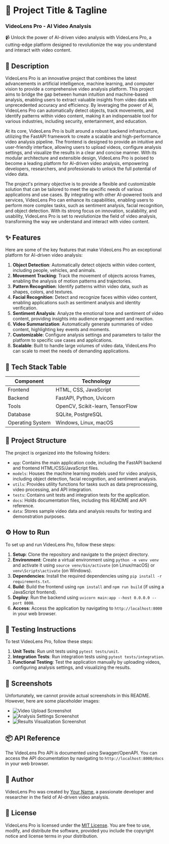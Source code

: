 🚀 Project Title & Tagline
=========================
### VideoLens Pro - AI Video Analysis
📹 Unlock the power of AI-driven video analysis with VideoLens Pro, a cutting-edge platform designed to revolutionize the way you understand and interact with video content.

📖 Description
---------------
VideoLens Pro is an innovative project that combines the latest advancements in artificial intelligence, machine learning, and computer vision to provide a comprehensive video analysis platform. This project aims to bridge the gap between human intuition and machine-based analysis, enabling users to extract valuable insights from video data with unprecedented accuracy and efficiency. By leveraging the power of AI, VideoLens Pro can automatically detect objects, track movements, and identify patterns within video content, making it an indispensable tool for various industries, including security, entertainment, and education.

At its core, VideoLens Pro is built around a robust backend infrastructure, utilizing the FastAPI framework to create a scalable and high-performance video analysis pipeline. The frontend is designed to provide an intuitive and user-friendly interface, allowing users to upload videos, configure analysis settings, and visualize the results in a clear and concise manner. With its modular architecture and extensible design, VideoLens Pro is poised to become a leading platform for AI-driven video analysis, empowering developers, researchers, and professionals to unlock the full potential of video data.

The project's primary objective is to provide a flexible and customizable solution that can be tailored to meet the specific needs of various applications and use cases. By integrating with other AI-powered tools and services, VideoLens Pro can enhance its capabilities, enabling users to perform more complex tasks, such as sentiment analysis, facial recognition, and object detection. With its strong focus on innovation, scalability, and usability, VideoLens Pro is set to revolutionize the field of video analysis, transforming the way we understand and interact with video content.

✨ Features
-----------
Here are some of the key features that make VideoLens Pro an exceptional platform for AI-driven video analysis:
1. **Object Detection**: Automatically detect objects within video content, including people, vehicles, and animals.
2. **Movement Tracking**: Track the movement of objects across frames, enabling the analysis of motion patterns and trajectories.
3. **Pattern Recognition**: Identify patterns within video data, such as shapes, colors, and textures.
4. **Facial Recognition**: Detect and recognize faces within video content, enabling applications such as sentiment analysis and identity verification.
5. **Sentiment Analysis**: Analyze the emotional tone and sentiment of video content, providing insights into audience engagement and reaction.
6. **Video Summarization**: Automatically generate summaries of video content, highlighting key events and moments.
7. **Customizable**: Configure analysis settings and parameters to tailor the platform to specific use cases and applications.
8. **Scalable**: Built to handle large volumes of video data, VideoLens Pro can scale to meet the needs of demanding applications.

🧰 Tech Stack Table
-------------------
| Component | Technology |
| --- | --- |
| Frontend | HTML, CSS, JavaScript |
| Backend | FastAPI, Python, Uvicorn |
| Tools | OpenCV, Scikit-learn, TensorFlow |
| Database | SQLite, PostgreSQL |
| Operating System | Windows, Linux, macOS |

📁 Project Structure
---------------------
The project is organized into the following folders:
* `app`: Contains the main application code, including the FastAPI backend and frontend HTML/CSS/JavaScript files.
* `models`: Houses the machine learning models used for video analysis, including object detection, facial recognition, and sentiment analysis.
* `utils`: Provides utility functions for tasks such as data preprocessing, video processing, and API integration.
* `tests`: Contains unit tests and integration tests for the application.
* `docs`: Holds documentation files, including this README and API reference.
* `data`: Stores sample video data and analysis results for testing and demonstration purposes.

⚙️ How to Run
---------------
To set up and run VideoLens Pro, follow these steps:
1. **Setup**: Clone the repository and navigate to the project directory.
2. **Environment**: Create a virtual environment using `python -m venv venv` and activate it using `source venv/bin/activate` (on Linux/macOS) or `venv\Scripts\activate` (on Windows).
3. **Dependencies**: Install the required dependencies using `pip install -r requirements.txt`.
4. **Build**: Build the frontend using `npm install` and `npm run build` (if using a JavaScript frontend).
5. **Deploy**: Run the backend using `uvicorn main:app --host 0.0.0.0 --port 8000`.
6. **Access**: Access the application by navigating to `http://localhost:8000` in your web browser.

🧪 Testing Instructions
------------------------
To test VideoLens Pro, follow these steps:
1. **Unit Tests**: Run unit tests using `pytest tests/unit`.
2. **Integration Tests**: Run integration tests using `pytest tests/integration`.
3. **Functional Testing**: Test the application manually by uploading videos, configuring analysis settings, and visualizing the results.

📸 Screenshots
---------------
Unfortunately, we cannot provide actual screenshots in this README. However, here are some placeholder images:
* ![Video Upload Screenshot](https://via.placeholder.com/400x300)
* ![Analysis Settings Screenshot](https://via.placeholder.com/400x300)
* ![Results Visualization Screenshot](https://via.placeholder.com/400x300)

📦 API Reference
----------------
The VideoLens Pro API is documented using Swagger/OpenAPI. You can access the API documentation by navigating to `http://localhost:8000/docs` in your web browser.

👤 Author
---------
VideoLens Pro was created by [Your Name](https://github.com/your-username), a passionate developer and researcher in the field of AI-driven video analysis.

📝 License
---------
VideoLens Pro is licensed under the [MIT License](https://opensource.org/licenses/MIT). You are free to use, modify, and distribute the software, provided you include the copyright notice and license terms in your distribution.
